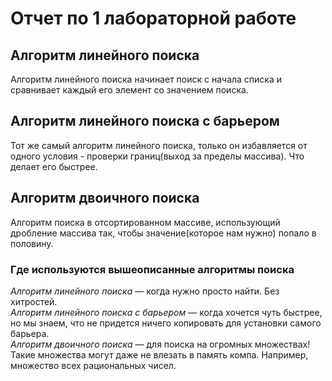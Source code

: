 # Отчет по 1 лабораторной работе

## Алгоритм линейного поиска
Алгоритм линейного поиска начинает поиск с начала списка и сравнивает каждый его элемент со значением поиска.

## Алгоритм линейного поиска с барьером
Тот же самый алгоритм линейного поиска, только он избавляется от одного условия - проверки границ(выход за пределы массива).
Что делает его быстрее.

## Алгоритм двоичного поиска
Алгоритм поиска в отсортированном массиве, использующий дробление массива так, чтобы значение(которое нам нужно) попало в половину.

### Где используются вышеописанные алгоритмы поиска
*Алгоритм линейного поиска* — когда нужно просто найти. Без хитростей.  
*Алгоритм линейного поиска с барьером* — когда хочется чуть быстрее, но мы знаем, что не придется ничего копировать для установки самого барьера.  
*Алгоритм двоичного поиска* — для поиска на огромных множествах! Такие множества могут даже не влезать в память компа. Например, множество всех рациональных чисел.  
